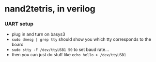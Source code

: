 # nand2tetris, in verilog


### UART setup

- plug in and turn on basys3
- `sudo dmesg | grep tty` should show you which tty corresponds to the board
- `sudo stty -F /dev/ttyUSB1 50` to set baud rate...
- then you can just do stuff like `echo hello > /dev/ttyUSB1`
